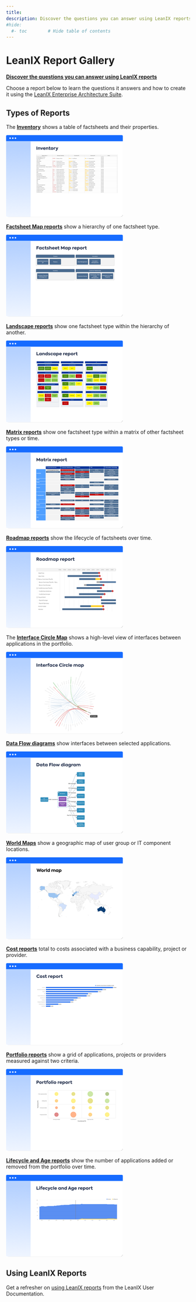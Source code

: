 ```yaml
---
title: 
description: Discover the questions you can answer using LeanIX reports
#hide:
  #- toc        # Hide table of contents
---
```

 
# LeanIX Report Gallery

**[Discover the questions you can answer using LeanIX reports][questions]**

Choose a report below to learn the questions it answers and how to create it using the [LeanIX Enterprise Architecture Suite](https://www.leanix.net/en/solutions/enterprise-architecture-suite).

## Types of Reports

The **[Inventory][inventory]** shows a table of factsheets and their properties.

[![Inventory](assets/images/inventory-thumbnail.png)][inventory]

**[Factsheet Map reports][factsheet-map]** show a hierarchy of one factsheet type.

[![Factsheet Map reports](assets/images/factsheet-map-thumbnail.png)][factsheet-map]

**[Landscape reports][landscape]** show one factsheet type within the hierarchy of another. 

[![Landscape reports](assets/images/landscape-thumbnail.png)][landscape]

**[Matrix reports][matrix]** show one factsheet type within a matrix of other factsheet types or time.

[![Matrix reports](assets/images/matrix-thumbnail.png)][matrix]

**[Roadmap reports][roadmap]** show the lifecycle of factsheets over time. 

[![Roadmap reports](assets/images/roadmap-thumbnail.png)][roadmap]

The **[Interface Circle Map][interface]** shows a high-level view of interfaces between applications in the portfolio.

[![Interface Circle Map report](assets/images/interface-circle-map-thumbnail.png)][interface]

**[Data Flow diagrams][data-flow]** show interfaces between selected applications.

[![Data Flow diagrams](assets/images/dataflow-thumbnail.png)][data-flow]

**[World Maps][location]** show a geographic map of user group or IT component locations.

[![World Map reports](assets/images/world-map-thumbnail.png)][location]

**[Cost reports][cost]** total to costs associated with a business capability, project or provider.

[![Cost reports](assets/images/cost-thumbnail.png)][cost]

**[Portfolio reports][portfolio]** show a grid of applications, projects or providers measured against two criteria.

[![Portfolio reports](assets/images/portfolio-thumbnail.png)][portfolio]

**[Lifecycle and Age reports][lifecycle-age]** show the number of applications added or removed from the portfolio over time.

[![Lifecycle and Age reports](assets/images/lifecycle-age-thumbnail.png)][lifecycle-age]

## Using LeanIX Reports

Get a refresher on [using LeanIX reports](https://docs.leanix.net/docs/insights-through-reports) from the LeanIX User Documentation.


<!-- links -->
[questions]: questions.md 
[factsheet-map]: factsheet-map/ "Factsheet maps"
[landscape]: landscape/ "Landscape reports"
[matrix]: matrix/ "Matrix reports"
[roadmap]: roadmap/ "Roadmap reports"
[location]: location/ "World maps"
[interface]: interface/ "Interface Circle map"
[data-flow]: dataflow/ "Data Flow diagram"
[cost]: cost/ "Cost reports"
[lifecycle-age]: metrics/lifecycle-and-age-report "Lifecycle and Age reports"
[portfolio]: metrics/ "Portfolio reports"
[inventory]: inventory/ "Inventory"
